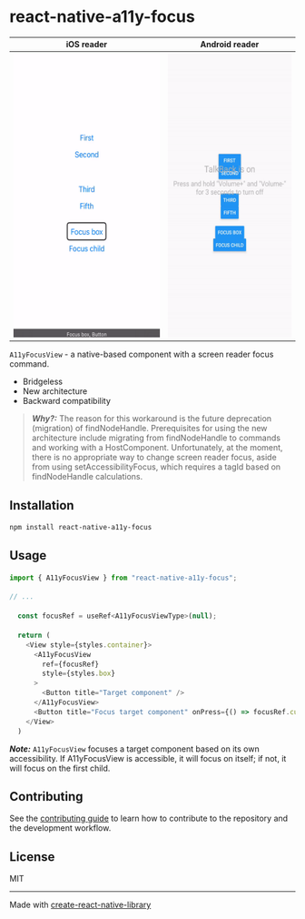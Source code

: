 # react-native-a11y-focus

| iOS reader                                                | Android reader                                                |
| --------------------------------------------------------- | ------------------------------------------------------------- |
| <img src="/.github/images/ios-reader.gif" height="500" /> | <img src="/.github/images/android-reader.gif" height="500" />

`A11yFocusView` - a native-based component with a screen reader focus command.

- Bridgeless
- New architecture
- Backward compatibility

> **_Why?:_**
The reason for this workaround is the future deprecation (migration) of findNodeHandle. Prerequisites for using the new architecture include migrating from findNodeHandle to commands and working with a HostComponent. Unfortunately, at the moment, there is no appropriate way to change screen reader focus, aside from using setAccessibilityFocus, which requires a tagId based on findNodeHandle calculations.

## Installation

```sh
npm install react-native-a11y-focus
```

## Usage


```js
import { A11yFocusView } from "react-native-a11y-focus";

// ...

  const focusRef = useRef<A11yFocusViewType>(null);
  
  return (
    <View style={styles.container}>
      <A11yFocusView
        ref={focusRef}
        style={styles.box}
      >
        <Button title="Target component" />
      </A11yFocusView>
      <Button title="Focus target component" onPress={() => focusRef.current?.focus?.()} />
    </View>
  )
```
 ***Note:***
`A11yFocusView` focuses a target component based on its own accessibility. If A11yFocusView is accessible, it will focus on itself; if not, it will focus on the first child.


## Contributing

See the [contributing guide](CONTRIBUTING.md) to learn how to contribute to the repository and the development workflow.

## License

MIT

---

Made with [create-react-native-library](https://github.com/callstack/react-native-builder-bob)
